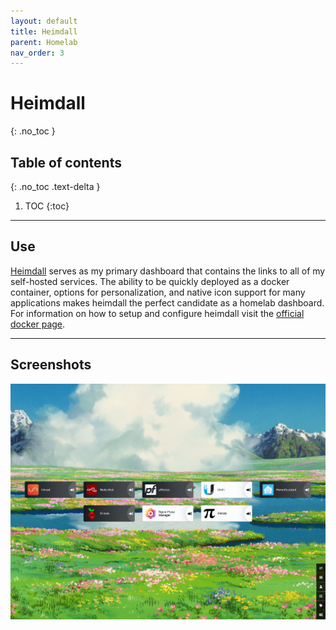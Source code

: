 ```yaml
---
layout: default
title: Heimdall
parent: Homelab
nav_order: 3
---
```


# Heimdall
{: .no_toc }

## Table of contents
{: .no_toc .text-delta }

1. TOC
{:toc}

---

## Use

[Heimdall](https://heimdall.site/) serves as my primary dashboard that contains the links to all of my self-hosted services. The ability to be quickly deployed as a docker container, options for personalization, and native icon support for many applications makes heimdall the perfect candidate as a homelab dashboard. For information on how to setup and configure heimdall visit the [official docker page](https://hub.docker.com/r/linuxserver/heimdall/). 

---

## Screenshots

<div class="code-example">
<img src="/assets/images/heimdall.png" alt="Heimdall Page"> 
</div>